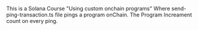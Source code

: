 This is a Solana Course "Using custom onchain programs" Where send-ping-transaction.ts file pings a program onChain. The Program Increament count on every ping.
